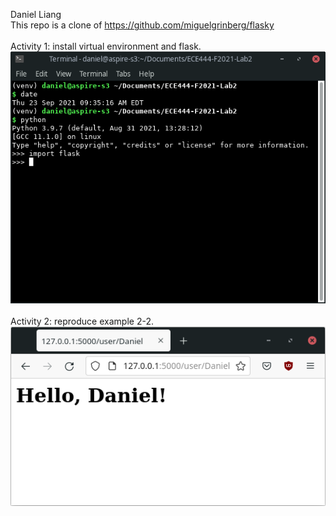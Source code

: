 Daniel Liang
<br/>
This repo is a clone of https://github.com/miguelgrinberg/flasky
<br/>
<br/>
Activity 1: install virtual environment and flask.
<br/>
![alt text](screenshots/Activity1.png?raw=true)
<br/>
<br/>
Activity 2: reproduce example 2-2. 
<br/>
![alt text](screenshots/Activity2.png?raw=true)
